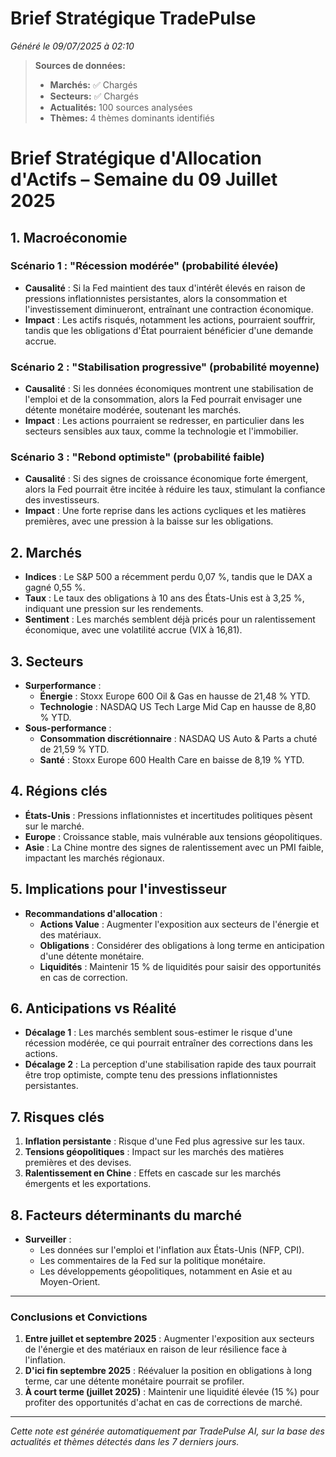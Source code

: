 # Brief Stratégique TradePulse

*Généré le 09/07/2025 à 02:10*

> **Sources de données:**
> - **Marchés:** ✅ Chargés
> - **Secteurs:** ✅ Chargés
> - **Actualités:** 100 sources analysées
> - **Thèmes:** 4 thèmes dominants identifiés

# Brief Stratégique d'Allocation d'Actifs – Semaine du 09 Juillet 2025

## 1. Macroéconomie

### Scénario 1 : "Récession modérée" (probabilité élevée)
- **Causalité** : Si la Fed maintient des taux d'intérêt élevés en raison de pressions inflationnistes persistantes, alors la consommation et l'investissement diminueront, entraînant une contraction économique.
- **Impact** : Les actifs risqués, notamment les actions, pourraient souffrir, tandis que les obligations d'État pourraient bénéficier d'une demande accrue.

### Scénario 2 : "Stabilisation progressive" (probabilité moyenne)
- **Causalité** : Si les données économiques montrent une stabilisation de l'emploi et de la consommation, alors la Fed pourrait envisager une détente monétaire modérée, soutenant les marchés.
- **Impact** : Les actions pourraient se redresser, en particulier dans les secteurs sensibles aux taux, comme la technologie et l'immobilier.

### Scénario 3 : "Rebond optimiste" (probabilité faible)
- **Causalité** : Si des signes de croissance économique forte émergent, alors la Fed pourrait être incitée à réduire les taux, stimulant la confiance des investisseurs.
- **Impact** : Une forte reprise dans les actions cycliques et les matières premières, avec une pression à la baisse sur les obligations.

## 2. Marchés
- **Indices** : Le S&P 500 a récemment perdu 0,07 %, tandis que le DAX a gagné 0,55 %.
- **Taux** : Le taux des obligations à 10 ans des États-Unis est à 3,25 %, indiquant une pression sur les rendements.
- **Sentiment** : Les marchés semblent déjà pricés pour un ralentissement économique, avec une volatilité accrue (VIX à 16,81).

## 3. Secteurs
- **Surperformance** : 
  - **Énergie** : Stoxx Europe 600 Oil & Gas en hausse de 21,48 % YTD.
  - **Technologie** : NASDAQ US Tech Large Mid Cap en hausse de 8,80 % YTD.
- **Sous-performance** : 
  - **Consommation discrétionnaire** : NASDAQ US Auto & Parts a chuté de 21,59 % YTD.
  - **Santé** : Stoxx Europe 600 Health Care en baisse de 8,19 % YTD.

## 4. Régions clés
- **États-Unis** : Pressions inflationnistes et incertitudes politiques pèsent sur le marché.
- **Europe** : Croissance stable, mais vulnérable aux tensions géopolitiques.
- **Asie** : La Chine montre des signes de ralentissement avec un PMI faible, impactant les marchés régionaux.

## 5. Implications pour l'investisseur
- **Recommandations d'allocation** :
  - **Actions Value** : Augmenter l'exposition aux secteurs de l'énergie et des matériaux.
  - **Obligations** : Considérer des obligations à long terme en anticipation d'une détente monétaire.
  - **Liquidités** : Maintenir 15 % de liquidités pour saisir des opportunités en cas de correction.

## 6. Anticipations vs Réalité
- **Décalage 1** : Les marchés semblent sous-estimer le risque d'une récession modérée, ce qui pourrait entraîner des corrections dans les actions.
- **Décalage 2** : La perception d'une stabilisation rapide des taux pourrait être trop optimiste, compte tenu des pressions inflationnistes persistantes.

## 7. Risques clés
1. **Inflation persistante** : Risque d'une Fed plus agressive sur les taux.
2. **Tensions géopolitiques** : Impact sur les marchés des matières premières et des devises.
3. **Ralentissement en Chine** : Effets en cascade sur les marchés émergents et les exportations.

## 8. Facteurs déterminants du marché
- **Surveiller** : 
  - Les données sur l'emploi et l'inflation aux États-Unis (NFP, CPI).
  - Les commentaires de la Fed sur la politique monétaire.
  - Les développements géopolitiques, notamment en Asie et au Moyen-Orient.

---

### Conclusions et Convictions
1. **Entre juillet et septembre 2025** : Augmenter l'exposition aux secteurs de l'énergie et des matériaux en raison de leur résilience face à l'inflation.
2. **D'ici fin septembre 2025** : Réévaluer la position en obligations à long terme, car une détente monétaire pourrait se profiler.
3. **À court terme (juillet 2025)** : Maintenir une liquidité élevée (15 %) pour profiter des opportunités d'achat en cas de corrections de marché.

---

*Cette note est générée automatiquement par TradePulse AI, sur la base des actualités et thèmes détectés dans les 7 derniers jours.*
